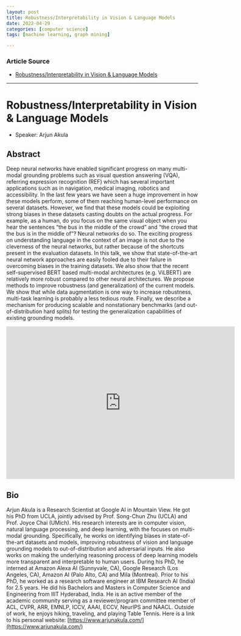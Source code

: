 ```yaml
---
layout: post
title: Robustness/Interpretability in Vision & Language Models 
date: 2022-04-29
categories: [computer science]
tags: [machine learning, graph mining]

---
```


### Article Source

* [Robustness/Interpretability in Vision & Language Models](https://www.youtube.com/watch?v=zKKSXQvdCyE)


---

# Robustness/Interpretability in Vision & Language Models


* Speaker: Arjun Akula

## Abstract
Deep neural networks have enabled significant progress on many multi-modal grounding problems such as visual question answering (VQA), referring expression recognition (REF) which has several important applications such as in navigation, medical imaging, robotics and accessibility. In the last few years we have seen a huge improvement in how these models perform, some of them reaching human-level performance on several datasets. However, we find that these models could be exploiting strong biases in these datasets casting doubts on the actual progress. For example, as a human, do you focus on the same visual object when you hear the sentences “the bus in the middle of the crowd” and “the crowd that the bus is in the middle of”? Neural networks do so. The exciting progress on understanding language in the context of an image is not due to the cleverness of the neural networks, but rather because of the shortcuts present in the evaluation datasets. In this talk, we show that state-of-the-art neural network approaches are easily fooled due to their failure in overcoming biases in the training datasets. We also show that the recent self-supervised BERT based multi-modal architectures (e.g. ViLBERT) are relatively more robust compared to other neural architectures. We propose methods to improve robustness (and generalization) of the current models. We show that while data augmentation is one way to increase robustness, multi-task learning is probably a less tedious route. Finally, we describe a mechanism for producing scalable and nonstationary benchmarks (and out-of-distribution hard splits) for testing the generalization capabilities of existing grounding models.

<iframe width="600" height="400" src="https://www.youtube.com/embed/zKKSXQvdCyE" title="YouTube video player" frameborder="0" allow="accelerometer; autoplay; clipboard-write; encrypted-media; gyroscope; picture-in-picture" allowfullscreen></iframe>


## Bio
Arjun Akula is a Research Scientist at Google AI in Mountain View. He got his PhD from UCLA, jointly advised by Prof. Song-Chun Zhu (UCLA) and Prof. Joyce Chai (UMich). His research interests are in computer vision, natural language processing, and deep learning, with the focuses on multi-modal grounding. Specifically, he works on identifying biases in state-of-the-art datasets and models, improving robustness of vision and language grounding models to out-of-distribution and adversarial inputs. He also works on making the underlying reasoning process of deep learning models more transparent and interpretable to human users. During his PhD, he interned at Amazon Alexa AI (Sunnyvale, CA), Google Research (Los Angeles, CA), Amazon AI (Palo Alto, CA) and Mila (Montreal). Prior to his PhD, he worked as a research software engineer at IBM Research AI (India) for 2.5 years. He did his Bachelors and Masters in Computer Science and Engineering from IIIT Hyderabad, India. He is an active member of the academic community serving as a reviewer/program committee member of ACL, CVPR, ARR, EMNLP, ICCV, AAAI, ECCV, NeurIPS and NAACL. Outside of work, he enjoys hiking, traveling, and playing Table Tennis. Here is a link to his personal website: [https://www.arjunakula.com/](https://www.arjunakula.com/)